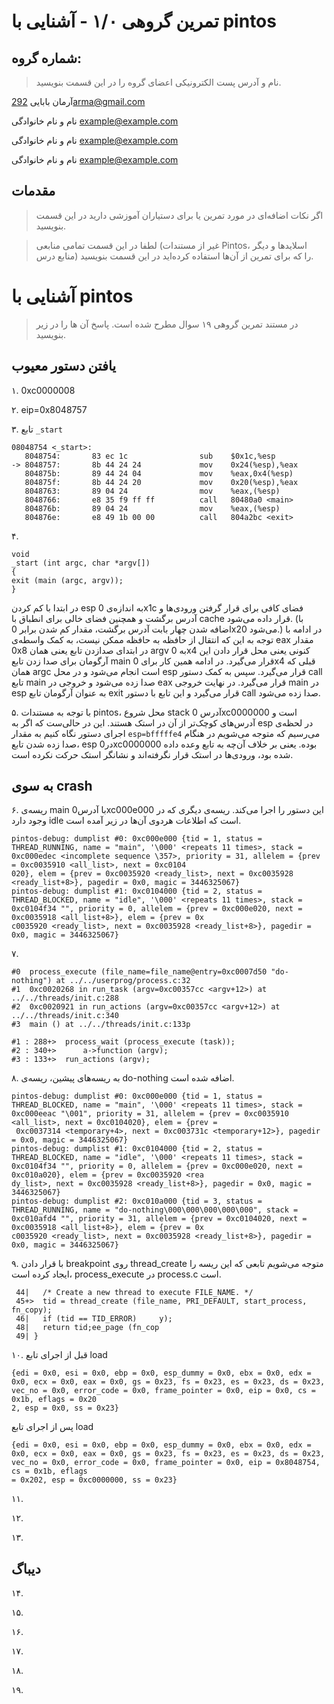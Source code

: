 تمرین گروهی ۱/۰ - آشنایی با pintos
======================

شماره گروه:
-----
> نام و آدرس پست الکترونیکی اعضای گروه را در این قسمت بنویسید.

آرمان بابایی <292arma@gmail.com>

نام و نام خانوادگی <example@example.com> 

نام و نام خانوادگی <example@example.com> 

نام و نام خانوادگی <example@example.com> 

مقدمات
----------
> اگر نکات اضافه‌ای در مورد تمرین یا برای دستیاران آموزشی دارید در این قسمت بنویسید.


> لطفا در این قسمت تمامی منابعی (غیر از مستندات Pintos، اسلاید‌ها و دیگر منابع  درس) را که برای تمرین از آن‌ها استفاده کرده‌اید در این قسمت بنویسید.

آشنایی با pintos
============
>  در مستند تمرین گروهی ۱۹ سوال مطرح شده است. پاسخ آن ها را در زیر بنویسید.


## یافتن دستور معیوب

۱.
0xc0000008

۲.
eip=0x8048757

۳.
تابع `_start`
```
08048754 <_start>:
   8048754:       83 ec 1c                sub    $0x1c,%esp
-> 8048757:       8b 44 24 24             mov    0x24(%esp),%eax
   804875b:       89 44 24 04             mov    %eax,0x4(%esp)
   804875f:       8b 44 24 20             mov    0x20(%esp),%eax
   8048763:       89 04 24                mov    %eax,(%esp)
   8048766:       e8 35 f9 ff ff          call   80480a0 <main>
   804876b:       89 04 24                mov    %eax,(%esp)
   804876e:       e8 49 1b 00 00          call   804a2bc <exit>

```

۴.
```
void
_start (int argc, char *argv[])
{
exit (main (argc, argv));
}
```
در ابتدا با کم کردن esp به اندازه‌ی 0x1c فضای کافی برای قرار گرفتن ورودی‌ها و آدرس برگشت و همچنین فضای خالی برای انطباق با cache قرار داده می‌شود. (با اضافه شدن چهار بابت آدرس برگشت، مقدار کم شدن برابر 0x20 می‌شود.)
در ادامه با توجه به این که انتقال از حافظه به حافظه ممکن نیست، به کمک واسطه‌ی eax مقدار 0x8 در ابتدای صدازدن تابع یعنی همان argv به 0x4 کنونی یعنی محل قرار دادن این آرگومان برای صدا زدن تابع main قرار می‌گیرد.
در ادامه همین کار برای 0x4 قبلی که همان argc است انجام می‌شود و در محل esp قرار می‌گیرد.
سپس به کمک دستور call تابع main صدا زده می‌شود و خروجی در eax قرار می‌گیرد.
در نهایت خروجی main در esp به عنوان آرگومان تابع exit قرار می‌گیرد و این تابع با دستور call صدا زده می‌شود.

۵.
با توجه به مستندات pintos، محل شروع stack آدرس 0xc0000000 است و آدرس‌های کوچک‌تر از آن در استک هستند. این در حالی‌ست که اگر به esp در لحظه‌ی اجرای دستور نگاه کنیم به مقدار 
`esp=bfffffe4`
می‌رسیم که متوجه می‌شویم در هنگام صدا زده شدن تابع، esp در0xc0000000 بوده. یعنی بر خلاف آن‌چه به تابع وعده داده شده بود، ورودی‌ها در استک قرار نگرفته‌اند و نشانگر استک حرکت نکرده است.

## به سوی crash

۶.
ریسه‌ی main با آدرس0xc000e000 این دستور را اجرا می‌کند. ریسه‌ی دیگری که در وجود دارد idle است که اطلاعات هردوی آن‌ها در زیر آمده است.
```
pintos-debug: dumplist #0: 0xc000e000 {tid = 1, status = THREAD_RUNNING, name = "main", '\000' <repeats 11 times>, stack = 0xc000edec <incomplete sequence \357>, priority = 31, allelem = {prev = 0xc0035910 <all_list>, next = 0xc0104
020}, elem = {prev = 0xc0035920 <ready_list>, next = 0xc0035928 <ready_list+8>}, pagedir = 0x0, magic = 3446325067}
pintos-debug: dumplist #1: 0xc0104000 {tid = 2, status = THREAD_BLOCKED, name = "idle", '\000' <repeats 11 times>, stack = 0xc0104f34 "", priority = 0, allelem = {prev = 0xc000e020, next = 0xc0035918 <all_list+8>}, elem = {prev = 0x
c0035920 <ready_list>, next = 0xc0035928 <ready_list+8>}, pagedir = 0x0, magic = 3446325067}
```
۷.
```
#0  process_execute (file_name=file_name@entry=0xc0007d50 "do-nothing") at ../../userprog/process.c:32
#1  0xc0020268 in run_task (argv=0xc00357cc <argv+12>) at ../../threads/init.c:288
#2  0xc0020921 in run_actions (argv=0xc00357cc <argv+12>) at ../../threads/init.c:340
#3  main () at ../../threads/init.c:133p
```

```
#1 : 288+>  process_wait (process_execute (task));
#2 : 340+>      a->function (argv);
#3 : 133+>  run_actions (argv);
```
۸.
به ریسه‌های پیشین، ریسه‌ی do-nothing اضافه شده است.
```
pintos-debug: dumplist #0: 0xc000e000 {tid = 1, status = THREAD_BLOCKED, name = "main", '\000' <repeats 11 times>, stack = 0xc000eeac "\001", priority = 31, allelem = {prev = 0xc0035910 <all_list>, next = 0xc0104020}, elem = {prev =
 0xc0037314 <temporary+4>, next = 0xc003731c <temporary+12>}, pagedir = 0x0, magic = 3446325067}
pintos-debug: dumplist #1: 0xc0104000 {tid = 2, status = THREAD_BLOCKED, name = "idle", '\000' <repeats 11 times>, stack = 0xc0104f34 "", priority = 0, allelem = {prev = 0xc000e020, next = 0xc010a020}, elem = {prev = 0xc0035920 <rea
dy_list>, next = 0xc0035928 <ready_list+8>}, pagedir = 0x0, magic = 3446325067}
pintos-debug: dumplist #2: 0xc010a000 {tid = 3, status = THREAD_RUNNING, name = "do-nothing\000\000\000\000\000", stack = 0xc010afd4 "", priority = 31, allelem = {prev = 0xc0104020, next = 0xc0035918 <all_list+8>}, elem = {prev = 0x
c0035920 <ready_list>, next = 0xc0035928 <ready_list+8>}, pagedir = 0x0, magic = 3446325067}
```
۹.
با قرار دادن breakpoint روی thread_create متوجه می‌شویم تابعی که این ریسه را ایجاد کرده است، process_execute در process.c است.

```
 44|   /* Create a new thread to execute FILE_NAME. */
 45+>  tid = thread_create (file_name, PRI_DEFAULT, start_process, fn_copy);
 46|   if (tid == TID_ERROR)     y);
 48|   return tid;ee_page (fn_cop
 49| }
```

۱۰.
قبل از اجرای تابع load
```
{edi = 0x0, esi = 0x0, ebp = 0x0, esp_dummy = 0x0, ebx = 0x0, edx = 0x0, ecx = 0x0, eax = 0x0, gs = 0x23, fs = 0x23, es = 0x23, ds = 0x23, vec_no = 0x0, error_code = 0x0, frame_pointer = 0x0, eip = 0x0, cs = 0x1b, eflags = 0x20
2, esp = 0x0, ss = 0x23}
```
پس از اجرای تابع load
```
{edi = 0x0, esi = 0x0, ebp = 0x0, esp_dummy = 0x0, ebx = 0x0, edx = 0x0, ecx = 0x0, eax = 0x0, gs = 0x23, fs = 0x23, es = 0x23, ds = 0x23, vec_no = 0x0, error_code = 0x0, frame_pointer = 0x0, eip = 0x8048754, cs = 0x1b, eflags
= 0x202, esp = 0xc0000000, ss = 0x23}
```
۱۱.

۱۲.

۱۳.


## دیباگ

۱۴.

۱۵.

۱۶.

۱۷.

۱۸.

۱۹.